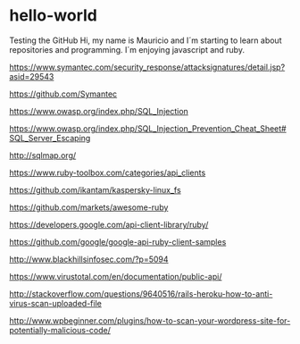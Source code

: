 # hello-world
Testing the GitHub
Hi, my name is Mauricio and I´m starting to learn about repositories and programming. 
I´m enjoying javascript and ruby.

https://www.symantec.com/security_response/attacksignatures/detail.jsp?asid=29543

https://github.com/Symantec

https://www.owasp.org/index.php/SQL_Injection

https://www.owasp.org/index.php/SQL_Injection_Prevention_Cheat_Sheet#SQL_Server_Escaping

http://sqlmap.org/

https://www.ruby-toolbox.com/categories/api_clients

https://github.com/ikantam/kaspersky-linux_fs

https://github.com/markets/awesome-ruby

https://developers.google.com/api-client-library/ruby/

https://github.com/google/google-api-ruby-client-samples

http://www.blackhillsinfosec.com/?p=5094

https://www.virustotal.com/en/documentation/public-api/

http://stackoverflow.com/questions/9640516/rails-heroku-how-to-anti-virus-scan-uploaded-file

http://www.wpbeginner.com/plugins/how-to-scan-your-wordpress-site-for-potentially-malicious-code/
